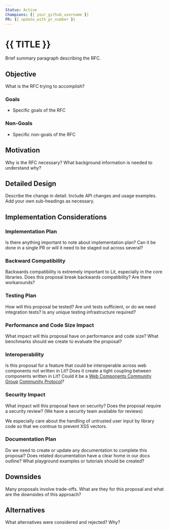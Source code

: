 ```yaml
---
Status: Active
Champions: {{ your_github_username }}
PR: {{ update_with_pr_number }}
---
```


# {{ TITLE }}

Brief summary paragraph describing the RFC.

## Objective

What is the RFC trying to accomplish?

### Goals
- Specific goals of the RFC

### Non-Goals
- Specific non-goals of the RFC

## Motivation

Why is the RFC necessary? What background information is needed to understand why?

## Detailed Design

Describe the change in detail. Include API changes and usage examples. Add your own sub-headings as necessary.

## Implementation Considerations

### Implementation Plan

Is there anything important to note about implementation plan? Can it be done in a single PR or will it need to be staged out across several?

### Backward Compatibility

Backwards compatibility is extremely important to Lit, especially in the core libraries. Does this proposal break backwards compatibility? Are there workarounds?

### Testing Plan

How will this proposal be tested? Are unit tests sufficient, or do we need integration tests? Is any unique testing infrastructure required?

### Performance and Code Size Impact

What impact will this proposal have on performance and code size? What benchmarks should we create to evaluate the proposal?

### Interoperability

Is this proposal for a feature that could be interoperable across web components not written in Lit? Does it create a tight coupling between components written in Lit? Could it be a [Web Components Community Group](https://github.com/w3c/webcomponents-cg) [Community Protocol](https://github.com/webcomponents-cg/community-protocols)?

### Security Impact

What impact will this proposal have on security? Does the proposal require a security review? (We have a security team available for reviews)

We especially care about the handling of untrusted user input by library code so that we contnue to prevent XSS vectors.

### Documentation Plan

Do we need to create or update any documentation to complete this proposal? Does related documentation have a clear home in our docs outline? What playground examples or tutorials should be created?

## Downsides

Many proposals involve trade-offs. What are they for this proposal and what are the downsides of this approach?

## Alternatives

What alternatives were considered and rejected? Why?
